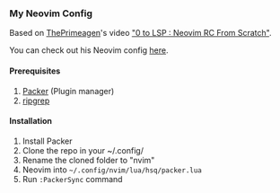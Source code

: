 ### My Neovim Config

Based on [ThePrimeagen](https://github.com/ThePrimeagen)'s video ["0 to LSP : Neovim RC From Scratch"](https://www.youtube.com/watch?v=w7i4amO_zaE).

You can check out his Neovim config [here](https://github.com/ThePrimeagen/init.lua).

#### Prerequisites
1. [Packer](https://github.com/wbthomason/packer.nvim) (Plugin manager)
2. [ripgrep](https://github.com/BurntSushi/ripgrep)

#### Installation
1. Install Packer
2. Clone the repo in your ~/.config/
3. Rename the cloned folder to "nvim"
4. Neovim into `~/.config/nvim/lua/hsq/packer.lua`
5. Run `:PackerSync` command
